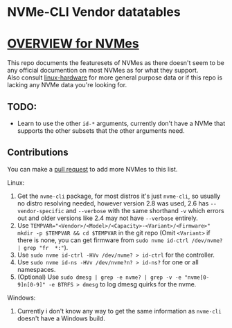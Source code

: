 # NVMe-CLI Vendor datatables
# [OVERVIEW for NVMes](https://github.com/MCPO-Spartan-117/NVMe-CLI-Vendor-datatables/blob/master/OVERVIEW.md)

This repo documents the featuresets of NVMes as there doesn't seem to be any official documention on most NVMes as for what they support.  
Also consult [linux-hardware](https://linux-hardware.org) for more general purpose data or if this repo is lacking any NVMe data you're looking for.

## TODO:

* Learn to use the other `id-*` arguments, currently don't have a NVMe that supports the other subsets that the other arguments need.

## Contributions
You can make a [pull request](https://docs.github.com/en/pull-requests/collaborating-with-pull-requests/proposing-changes-to-your-work-with-pull-requests/creating-a-pull-request) to add more NVMes to this list.

Linux:
1. Get the `nvme-cli` package, for most distros it's just `nvme-cli`, so usually no distro resolving needed, however version 2.8 was used, 2.6 has `--vendor-specific` and `--verbose` with the same shorthand `-v` which errors out and older versions like 2.4 may not have `--verbose` entirely.
2. Use `TEMPVAR="<Vendor>/<Model>/<Capacity>-<Variant>/<Firmware>" mkdir -p $TEMPVAR && cd $TEMPVAR` in the git repo (Omit `<Variant>` if there is none, you can get firmware from `sudo nvme id-ctrl /dev/nvme? | grep "fr  *:"`).
3. Use `sudo nvme id-ctrl -HVv /dev/nvme? > id-ctrl` for the controller.
4. Use `sudo nvme id-ns -HVv /dev/nvme?n? > id-ns?` for one or all namespaces.
5. (Optional) Use `sudo dmesg | grep -e nvme? | grep -v -e "nvme[0-9]n[0-9]" -e BTRFS > dmesg` to log dmesg quirks for the nvme.

Windows:
1. Currently i don't know any way to get the same information as `nvme-cli` doesn't have a Windows build.
